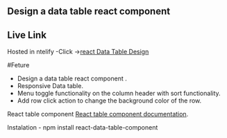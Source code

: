 ## Design a data table react component 
## Live Link
Hosted in ntelify -Click ->[react Data Table Design](https://legendary-lollipop-a15162.netlify.app/)
 
 
 #Feture 
- Design a data table react component .
- Responsive Data table.
- Menu toggle functionality on the column header with sort functionality.
- Add row click action to change the background color of the row.


React table component [React table component documentation](https://jbetancur.github.io/react-data-table-component/?path=/story/getting-started-intro--page).

Instalation - npm install react-data-table-component


